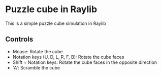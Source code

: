 ﻿# Puzzle cube in Raylib

This is a simple puzzle cube simulation in Raylib

## Controls

- Mouse: Rotate the cube
- Notation keys (U, D, L, R, F, B): Rotate the cube faces
- Shift + Notation keys: Rotate the cube faces in the opposite direction
- 'A': Scramble the cube